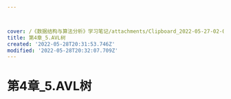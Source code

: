 ```yaml
---



cover: /《数据结构与算法分析》学习笔记/attachments/Clipboard_2022-05-27-02-08-50.png
title: 第4章_5.AVL树
created: '2022-05-28T20:31:53.746Z'
modified: '2022-05-28T20:32:07.709Z'
---
```


# 第4章_5.AVL树

